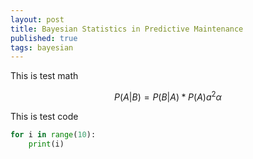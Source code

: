 ```yaml
---
layout: post
title: Bayesian Statistics in Predictive Maintenance
published: true
tags: bayesian
---
```


This is test math
```math
P(A|B)=P(B|A)*P(A) a^2 \alpha
```
This is test code
```python
for i in range(10):
    print(i)
```